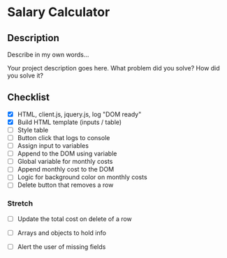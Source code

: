 # Salary Calculator


## Description

Describe in my own words...

Your project description goes here. What problem did you solve? How did you solve it?

## Checklist

- [x] HTML, client.js, jquery.js, log "DOM ready"
- [x] Build HTML template (inputs / table)
- [ ] Style table 
- [ ] Button click that logs to console
- [ ] Assign input to variables
- [ ] Append to the DOM using variable
- [ ] Global variable for monthly costs
- [ ] Append monthly cost to the DOM
- [ ] Logic for background color on monthly costs
- [ ] Delete button that removes a row

### Stretch
- [ ] Update the total cost on delete of a row
- [ ] Arrays and objects to hold info
- [ ] Alert the user of missing fields 

